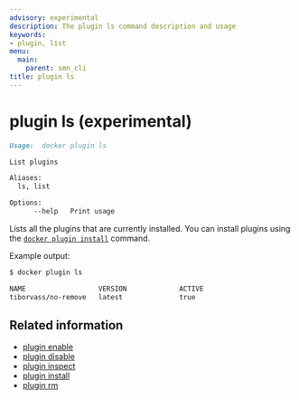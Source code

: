```yaml
---
advisory: experimental
description: The plugin ls command description and usage
keywords:
- plugin, list
menu:
  main:
    parent: smn_cli
title: plugin ls
---
```


# plugin ls (experimental)

```markdown
Usage:  docker plugin ls

List plugins

Aliases:
  ls, list

Options:
      --help   Print usage
```

Lists all the plugins that are currently installed. You can install plugins
using the [`docker plugin install`](plugin_install.md) command.

Example output:

```bash
$ docker plugin ls

NAME                  VERSION             ACTIVE
tiborvass/no-remove   latest              true
```

## Related information

* [plugin enable](plugin_enable.md)
* [plugin disable](plugin_disable.md)
* [plugin inspect](plugin_inspect.md)
* [plugin install](plugin_install.md)
* [plugin rm](plugin_rm.md)
